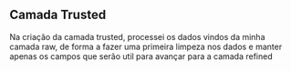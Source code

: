 ## Camada Trusted

Na criação da camada trusted, processei os dados vindos da minha camada raw, de forma a fazer uma primeira limpeza nos dados e manter apenas os campos que serão util para avançar para a camada refined
